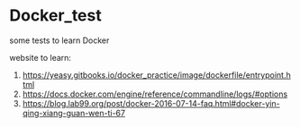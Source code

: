 # Docker_test
some tests to learn Docker



website to learn:
1. https://yeasy.gitbooks.io/docker_practice/image/dockerfile/entrypoint.html
2. https://docs.docker.com/engine/reference/commandline/logs/#options
3. https://blog.lab99.org/post/docker-2016-07-14-faq.html#docker-yin-qing-xiang-guan-wen-ti-67
